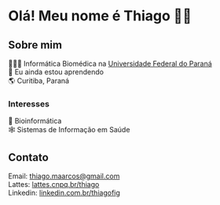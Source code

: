 # Olá! Meu nome é Thiago 👋🏾
## Sobre mim

🧑🏾‍🎓 Informática Biomédica na <a href="https://web.inf.ufpr.br/infobiomedica/"> Universidade Federal do Paraná </a> <br>
🌱 Eu ainda estou aprendendo <br>
🌎 Curitiba, Paraná <br>

### Interesses

🧬 Bioinformática <br>
🕸️ Sistemas de Informação em Saúde <br>


## Contato

Email:  thiago.maarcos@gmail.com <br>
Lattes:  <a href="http://lattes.cnpq.br/3364254476901774"> lattes.cnpq.br/thiago </a> <br>
Linkedin:  <a href="https://www.linkedin.com/in/thiagofig/"> linkedin.com.br/thiagofig </a> <br>

 <!--
**Thifigma/thifigma** is a ✨ _special_ ✨ repository because its `README.md` (this file) appears on your GitHub profile.

Here are some ideas to get you started:

- 🔭 I’m currently working on ...
- 🌱 I’m currently learning ...
- 👯 I’m looking to collaborate on ...
- 🤔 I’m looking for help with ...
- 💬 Ask me about ...
- 📫 How to reach me: ...
- 😄 Pronouns: ...
- ⚡ Fun fact: ...
-->
